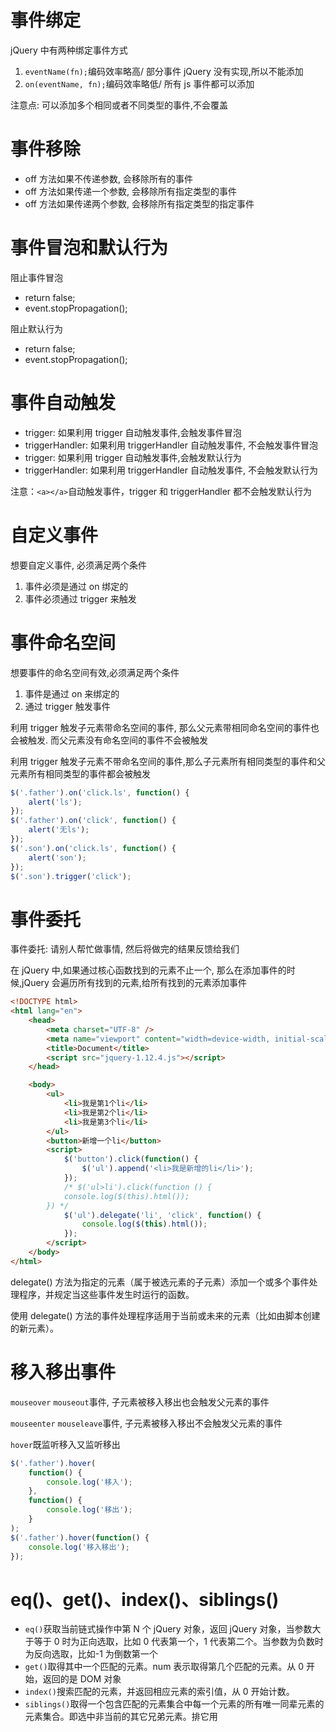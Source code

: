 # 事件绑定

jQuery 中有两种绑定事件方式

1. `eventName(fn);`编码效率略高/ 部分事件 jQuery 没有实现,所以不能添加
2. `on(eventName, fn);`编码效率略低/ 所有 js 事件都可以添加

注意点: 可以添加多个相同或者不同类型的事件,不会覆盖

# 事件移除

-   off 方法如果不传递参数, 会移除所有的事件
-   off 方法如果传递一个参数, 会移除所有指定类型的事件
-   off 方法如果传递两个参数, 会移除所有指定类型的指定事件

# 事件冒泡和默认行为

阻止事件冒泡

-   return false;
-   event.stopPropagation();

阻止默认行为

-   return false;
-   event.stopPropagation();

# 事件自动触发

-   trigger: 如果利用 trigger 自动触发事件,会触发事件冒泡
-   triggerHandler: 如果利用 triggerHandler 自动触发事件, 不会触发事件冒泡
-   trigger: 如果利用 trigger 自动触发事件,会触发默认行为
-   triggerHandler: 如果利用 triggerHandler 自动触发事件, 不会触发默认行为

注意：`<a></a>`自动触发事件，trigger 和 triggerHandler 都不会触发默认行为

# 自定义事件

想要自定义事件, 必须满足两个条件

1. 事件必须是通过 on 绑定的
2. 事件必须通过 trigger 来触发

# 事件命名空间

想要事件的命名空间有效,必须满足两个条件

1.  事件是通过 on 来绑定的
2.  通过 trigger 触发事件

利用 trigger 触发子元素带命名空间的事件, 那么父元素带相同命名空间的事件也会被触发. 而父元素没有命名空间的事件不会被触发

利用 trigger 触发子元素不带命名空间的事件,那么子元素所有相同类型的事件和父元素所有相同类型的事件都会被触发

```js
$('.father').on('click.ls', function() {
    alert('ls');
});
$('.father').on('click', function() {
    alert('无ls');
});
$('.son').on('click.ls', function() {
    alert('son');
});
$('.son').trigger('click');
```

# 事件委托

事件委托: 请别人帮忙做事情, 然后将做完的结果反馈给我们

在 jQuery 中,如果通过核心函数找到的元素不止一个, 那么在添加事件的时候,jQuery 会遍历所有找到的元素,给所有找到的元素添加事件

```html
<!DOCTYPE html>
<html lang="en">
    <head>
        <meta charset="UTF-8" />
        <meta name="viewport" content="width=device-width, initial-scale=1.0" />
        <title>Document</title>
        <script src="jquery-1.12.4.js"></script>
    </head>

    <body>
        <ul>
            <li>我是第1个li</li>
            <li>我是第2个li</li>
            <li>我是第3个li</li>
        </ul>
        <button>新增一个li</button>
        <script>
            $('button').click(function() {
                $('ul').append('<li>我是新增的li</li>');
            });
            /* $('ul>li').click(function () {
            console.log($(this).html());
        }) */
            $('ul').delegate('li', 'click', function() {
                console.log($(this).html());
            });
        </script>
    </body>
</html>
```

delegate() 方法为指定的元素（属于被选元素的子元素）添加一个或多个事件处理程序，并规定当这些事件发生时运行的函数。

使用 delegate() 方法的事件处理程序适用于当前或未来的元素（比如由脚本创建的新元素）。

# 移入移出事件

`mouseover` `mouseout`事件, 子元素被移入移出也会触发父元素的事件

`mouseenter` `mouseleave`事件, 子元素被移入移出不会触发父元素的事件

`hover`既监听移入又监听移出

```js
$('.father').hover(
    function() {
        console.log('移入');
    },
    function() {
        console.log('移出');
    }
);
$('.father').hover(function() {
    console.log('移入移出');
});
```

# eq()、get()、index()、siblings()

-   `eq()`获取当前链式操作中第 N 个 jQuery 对象，返回 jQuery 对象，当参数大于等于 0 时为正向选取，比如 0 代表第一个，1 代表第二个。当参数为负数时为反向选取，比如-1 为倒数第一个
-   `get()`取得其中一个匹配的元素。num 表示取得第几个匹配的元素。从 0 开始，返回的是 DOM 对象
-   `index()`搜索匹配的元素，并返回相应元素的索引值，从 0 开始计数。
-   `siblings()`取得一个包含匹配的元素集合中每一个元素的所有唯一同辈元素的元素集合。即选中非当前的其它兄弟元素。排它用
